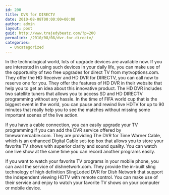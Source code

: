 ```yaml
---
id: 200
title: DVR for DIRECTV
date: 2010-08-08T00:00:00+00:00
author: admin
layout: post
guid: http://www.trajedybeatz.com/?p=200
permalink: /2010/08/08/dvr-for-directv/
categories:
  - Uncategorized
---
```

In the technological world, lots of upgrade devices are available now. If you are interested in using such devices in your daily life, you can make use of the opportunity of two free upgrades for direct TV from mytvoptions.com. They offer the HD Receiver and HD DVR for DIRECTV, you can call now to reserve one for you. They offer the features of HD DVR in their website that help you to get an idea about this innovative product. The HD DVR includes two satellite tuners that allows you to access SD and HD DIRECTV programming without any hassle. In the time of FIFA world cup that is the biggest event in the world, you can pause and rewind live HDTV for up to 90 minutes that really help you to see the matches without missing some important scenes of the live action.

If you have a cable connection, you can easily upgrade your TV programming if you can add the DVR service offered by timewarnercable.com. They are providing The DVR for Time Warner Cable, which is an enhanced Digital Cable set-top box that allows you to store your favorite TV shows with superior clarity and sound quality. You can watch one live show at the same time you can record another programs easily.

If you want to watch your favorite TV programs in your mobile phone, you can avail the service of dishnetwork.com. They provide the in-built sling technology of high definition SlingLoded DVR for Dish Network that support the independent viewing HDTV with remote control. You can make use of their service and enjoy to watch your favorite TV shows on your computer or mobile device.